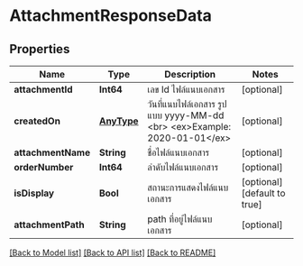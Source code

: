 # AttachmentResponseData

## Properties
Name | Type | Description | Notes
------------ | ------------- | ------------- | -------------
**attachmentId** | **Int64** | เลข Id ไฟล์แนบเอกสาร | [optional] 
**createdOn** | [**AnyType**](.md) | วันที่แนบไฟล์เอกสาร รูปแบบ yyyy-MM-dd &lt;br&gt; &lt;ex&gt;Example: 2020-01-01&lt;/ex&gt; | [optional] 
**attachmentName** | **String** | ชื่อไฟล์แนบเอกสาร | [optional] 
**orderNumber** | **Int64** | ลำดับไฟล์แนบเอกสาร | [optional] 
**isDisplay** | **Bool** | สถานะการแสดงไฟล์แนบเอกสาร | [optional] [default to true]
**attachmentPath** | **String** | path ที่อยู่ไฟล์แนบเอกสาร | [optional] 

[[Back to Model list]](../README.md#documentation-for-models) [[Back to API list]](../README.md#documentation-for-api-endpoints) [[Back to README]](../README.md)


